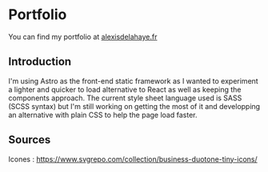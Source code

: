 # Portfolio

You can find my portfolio at [alexisdelahaye.fr](https://alexisdelahaye.fr)

## Introduction

I'm using Astro as the front-end static framework as I wanted to experiment a lighter and quicker to load alternative to React as well as keeping the components approach.
The current style sheet language used is SASS (SCSS syntax) but I'm still working on getting the most of it and developping an alternative with plain CSS to help the page load faster.

## Sources

Icones : https://www.svgrepo.com/collection/business-duotone-tiny-icons/